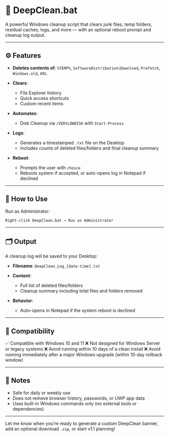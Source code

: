 # 🪹 DeepClean.bat

A powerful Windows cleanup script that clears junk files, temp folders, residual caches, logs, and more — with an optional reboot prompt and cleanup log output.

---

## ⚙️ Features

* **Deletes contents of**:
  `%TEMP%`, `SoftwareDistribution\Download`, `Prefetch`, `Windows.old`, etc.

* **Clears**:

  * File Explorer history
  * Quick access shortcuts
  * Custom recent items

* **Automates**:

  * Disk Cleanup via `/VERYLOWDISK` with `Start-Process`

* **Logs**:

  * Generates a timestamped `.txt` file on the Desktop
  * Includes counts of deleted files/folders and final cleanup summary

* **Reboot**:

  * Prompts the user with `choice`
  * Reboots system if accepted, or auto-opens log in Notepad if declined

---

## 🏃 How to Use

Run as Administrator:

```cmd
Right-click DeepClean.bat → Run as Administrator
```

---

## 🗂️ Output

A cleanup log will be saved to your Desktop:

* **Filename**: `DeepClean_Log_[date-time].txt`
* **Content**:

  * Full list of deleted files/folders
  * Cleanup summary including total files and folders removed
* **Behavior**:

  * Auto-opens in Notepad if the system reboot is declined

---

## 🧩 Compatibility

✅ Compatible with Windows 10 and 11
❌ Not designed for Windows Server or legacy systems
❌ Avoid running within 10 days of a clean install
❌ Avoid running immediately after a major Windows upgrade (within 10-day rollback window)

---

## 📌 Notes

* Safe for daily or weekly use
* Does not remove browser history, passwords, or UWP app data
* Uses built-in Windows commands only (no external tools or dependencies)

---

Let me know when you’re ready to generate a custom DeepClean banner, add an optional download `.zip`, or start v1.1 planning!

 
